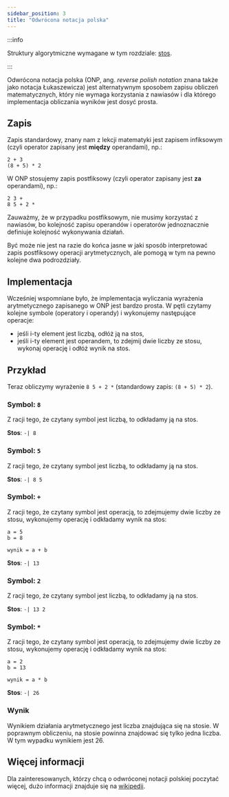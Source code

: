 ```yaml
---
sidebar_position: 3
title: "Odwrócona notacja polska"
---
```


:::info

Struktury algorytmiczne wymagane w tym rozdziale: [stos](./strucutres#Stos).

:::

Odwrócona notacja polska (ONP, ang. _reverse polish notation_ znana także jako
notacja Łukaszewicza) jest alternatywnym sposobem zapisu obliczeń
matematycznych, który nie wymaga korzystania z nawiasów i dla którego
implementacja obliczania wyników jest dosyć prosta.

## Zapis

Zapis standardowy, znany nam z lekcji matematyki jest zapisem infiksowym (czyli
operator zapisany jest **między** operandami), np.:

```
2 + 3
(8 + 5) * 2
```

W ONP stosujemy zapis postfiksowy (czyli operator zapisany jest **za**
operandami), np.:

```
2 3 +
8 5 + 2 *
```

Zauważmy, że w przypadku postfiksowym, nie musimy korzystać z nawiasów, bo
kolejność zapisu operandów i operatorów jednoznacznie definiuje kolejność
wykonywania działań.

Być może nie jest na razie do końca jasne w jaki sposób interpretować zapis
postfiksowy operacji arytmetycznych, ale pomogą w tym na pewno kolejne dwa
podrozdziały.

## Implementacja

Wcześniej wspomniane było, że implementacja wyliczania wyrażenia arytmetycznego
zapisanego w ONP jest bardzo prosta. W pętli czytamy kolejne symbole (operatory
i operandy) i wykonujemy następujące operacje:

- jeśli i-ty element jest liczbą, odłóż ją na stos,
- jeśli i-ty element jest operandem, to zdejmij dwie liczby ze stosu, wykonaj
  operację i odłóż wynik na stos.

## Przykład

Teraz obliczymy wyrażenie `8 5 + 2 *` (standardowy zapis: `(8 + 5) * 2`).

### Symbol: `8`

Z racji tego, że czytany symbol jest liczbą, to odkładamy ją na stos.

**Stos**: `-| 8`

### Symbol: `5`

Z racji tego, że czytany symbol jest liczbą, to odkładamy ją na stos.

**Stos**: `-| 8 5`

### Symbol: `+`

Z racji tego, że czytany symbol jest operacją, to zdejmujemy dwie liczby ze
stosu, wykonujemy operację i odkładamy wynik na stos:

```
a = 5
b = 8

wynik = a + b
```

**Stos**: `-| 13`

### Symbol: `2`

Z racji tego, że czytany symbol jest liczbą, to odkładamy ją na stos.

**Stos**: `-| 13 2`

### Symbol: `*`

Z racji tego, że czytany symbol jest operacją, to zdejmujemy dwie liczby ze
stosu, wykonujemy operację i odkładamy wynik na stos:

```
a = 2
b = 13

wynik = a * b
```

**Stos**: `-| 26`

### Wynik

Wynikiem działania arytmetycznego jest liczba znajdująca się na stosie. W
poprawnym obliczeniu, na stosie powinna znajdować się tylko jedna liczba.
W tym wypadku wynikiem jest 26.

## Więcej informacji

Dla zainteresowanych, którzy chcą o odwróconej notacji polskiej poczytać więcej,
dużo informacji znajduje się na [wikipedii](https://pl.m.wikipedia.org/wiki/Odwrotna_notacja_polska).
